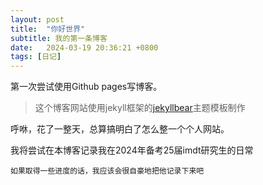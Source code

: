 ```yaml
---
layout: post
title:  "你好世界"
subtitle: 我的第一条博客
date:   2024-03-19 20:36:21 +0800
tags: [日记]
---
```


第一次尝试使用Github pages写博客。

> 这个博客网站使用jekyll框架的[jekyllbear](https://github.com/knhash/jekyllBear?tab=readme-ov-file "前往该主题的Github页面")主题模板制作

呼咻，花了一整天，总算搞明白了怎么整一个个人网站。

我将尝试在本博客记录我在2024年备考25届imdt研究生的日常

`如果取得一些进度的话，我应该会很自豪地把他记录下来吧`
